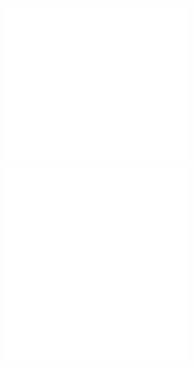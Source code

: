 <div align="center">
    <img src="./assets/introduction.svg"/>
    <img src="./metrics/metrics.svg"/>
</div>
